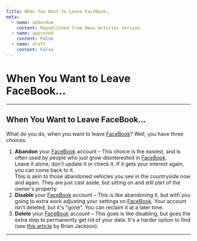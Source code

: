 ```yaml
---
Title: When You Want to Leave FaceBook…
meta:
  - name: addendum
    content: Republished from News Articles version
  - name: approved
    content: False
  - name: draft
    content: False
---
```

# When You Want to Leave FaceBook…

---
## When You Want to Leave FaceBook…


What do you do, when you want to leave [FaceBook](http://www.FaceBook.com)? Well, you have three choices:


1. **Abandon** your [FaceBook](http://www.FaceBook.com) account – This choice is the easiest, and is often used by people who just grow disinterested in [FaceBook](http://www.FaceBook.com).        
Leave it alone, don't update it or check it. If it gets your interest again, you can come back to it.        
This is akin to those abandoned vehicles you see in the countryside now and again. They are just cast aside, but sitting on and still part of the owner's property.
2. **Disable** your [FaceBook](http://www.FaceBook.com) account – This is like abandoning it, but with you going to extra work adjusting your settings on [FaceBook](http://www.FaceBook.com). Your account isn't deleted, but it's "gone". You can reclaim it at a later time.
3. **Delete** your [FaceBook](http://www.FaceBook.com) account – This goes is like disabling, but goes the extra step to permanently get rid of your data. It's a harder option to find (see [this article](http://www.itbusiness.ca/it/client/en/home/News.asp?id=53975) by Brian Jackson).





---
